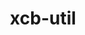 ---
title: "xcb-util"
layout: cache
category: package
meta: {"versions": ["0.4.0"], "compilers": ["gcc@7.3.1", "gcc@7.5.0", "gcc@8.3.1", "gcc@9.3.0"]}
spec_files: 
 - spec-0.json
 - spec-1.json
 - spec-2.json
 - spec-3.json
 - spec-4.json
 - spec-5.json
 - spec-6.json
 - spec-7.json
 - spec-8.json
spec_names:
 - 'xcb-util@0.4.0%gcc@9.3.0 arch=linux-ubuntu20.04-x86_64 ^libbsd@0.10.0%gcc@9.3.0 arch=linux-ubuntu20.04-x86_64 ^libpthread-stubs@0.4%gcc@9.3.0 arch=linux-ubuntu20.04-x86_64 ^libxau@1.0.8%gcc@9.3.0 arch=linux-ubuntu20.04-x86_64 ^libxcb@1.14%gcc@9.3.0 arch=linux-ubuntu20.04-x86_64 ^libxdmcp@1.1.2%gcc@9.3.0 arch=linux-ubuntu20.04-x86_64 ^xcb-proto@1.14.1%gcc@9.3.0 arch=linux-ubuntu20.04-x86_64 ^xproto@7.0.31%gcc@9.3.0 arch=linux-ubuntu20.04-x86_64'
 - 'xcb-util@0.4.0%gcc@7.5.0 arch=linux-ubuntu18.04-ppc64le ^libbsd@0.10.0%gcc@7.5.0 arch=linux-ubuntu18.04-ppc64le ^libpthread-stubs@0.4%gcc@7.5.0 arch=linux-ubuntu18.04-ppc64le ^libxau@1.0.8%gcc@7.5.0 arch=linux-ubuntu18.04-ppc64le ^libxcb@1.14%gcc@7.5.0 arch=linux-ubuntu18.04-ppc64le ^libxdmcp@1.1.2%gcc@7.5.0 arch=linux-ubuntu18.04-ppc64le ^xcb-proto@1.14.1%gcc@7.5.0 arch=linux-ubuntu18.04-ppc64le ^xproto@7.0.31%gcc@7.5.0 arch=linux-ubuntu18.04-ppc64le'
 - 'xcb-util@0.4.0%gcc@8.3.1 arch=linux-rhel8-ppc64le ^libbsd@0.10.0%gcc@8.3.1 arch=linux-rhel8-ppc64le ^libpthread-stubs@0.4%gcc@8.3.1 arch=linux-rhel8-ppc64le ^libxau@1.0.8%gcc@8.3.1 arch=linux-rhel8-ppc64le ^libxcb@1.14%gcc@8.3.1 arch=linux-rhel8-ppc64le ^libxdmcp@1.1.2%gcc@8.3.1 arch=linux-rhel8-ppc64le ^xcb-proto@1.14.1%gcc@8.3.1 arch=linux-rhel8-ppc64le ^xproto@7.0.31%gcc@8.3.1 arch=linux-rhel8-ppc64le'
 - 'xcb-util@0.4.0%gcc@7.5.0 arch=linux-ubuntu18.04-x86_64 ^libbsd@0.10.0%gcc@7.5.0 arch=linux-ubuntu18.04-x86_64 ^libpthread-stubs@0.4%gcc@7.5.0 arch=linux-ubuntu18.04-x86_64 ^libxau@1.0.8%gcc@7.5.0 arch=linux-ubuntu18.04-x86_64 ^libxcb@1.14%gcc@7.5.0 arch=linux-ubuntu18.04-x86_64 ^libxdmcp@1.1.2%gcc@7.5.0 arch=linux-ubuntu18.04-x86_64 ^xcb-proto@1.14.1%gcc@7.5.0 arch=linux-ubuntu18.04-x86_64 ^xproto@7.0.31%gcc@7.5.0 arch=linux-ubuntu18.04-x86_64'
 - 'xcb-util@0.4.0%gcc@9.3.0 arch=linux-ubuntu20.04-ppc64le ^libbsd@0.10.0%gcc@9.3.0 arch=linux-ubuntu20.04-ppc64le ^libpthread-stubs@0.4%gcc@9.3.0 arch=linux-ubuntu20.04-ppc64le ^libxau@1.0.8%gcc@9.3.0 arch=linux-ubuntu20.04-ppc64le ^libxcb@1.14%gcc@9.3.0 arch=linux-ubuntu20.04-ppc64le ^libxdmcp@1.1.2%gcc@9.3.0 arch=linux-ubuntu20.04-ppc64le ^xcb-proto@1.14.1%gcc@9.3.0 arch=linux-ubuntu20.04-ppc64le ^xproto@7.0.31%gcc@9.3.0 arch=linux-ubuntu20.04-ppc64le'
 - 'xcb-util@0.4.0%gcc@9.3.0 arch=linux-rhel7-x86_64 ^libbsd@0.10.0%gcc@9.3.0 arch=linux-rhel7-x86_64 ^libpthread-stubs@0.4%gcc@9.3.0 arch=linux-rhel7-x86_64 ^libxau@1.0.8%gcc@9.3.0 arch=linux-rhel7-x86_64 ^libxcb@1.14%gcc@9.3.0 arch=linux-rhel7-x86_64 ^libxdmcp@1.1.2%gcc@9.3.0 arch=linux-rhel7-x86_64 ^xcb-proto@1.14.1%gcc@9.3.0 arch=linux-rhel7-x86_64 ^xproto@7.0.31%gcc@9.3.0 arch=linux-rhel7-x86_64'
 - 'xcb-util@0.4.0%gcc@8.3.1 arch=linux-rhel8-x86_64 ^libbsd@0.10.0%gcc@8.3.1 arch=linux-rhel8-x86_64 ^libpthread-stubs@0.4%gcc@8.3.1 arch=linux-rhel8-x86_64 ^libxau@1.0.8%gcc@8.3.1 arch=linux-rhel8-x86_64 ^libxcb@1.14%gcc@8.3.1 arch=linux-rhel8-x86_64 ^libxdmcp@1.1.2%gcc@8.3.1 arch=linux-rhel8-x86_64 ^xcb-proto@1.14.1%gcc@8.3.1 arch=linux-rhel8-x86_64 ^xproto@7.0.31%gcc@8.3.1 arch=linux-rhel8-x86_64'
 - 'xcb-util@0.4.0%gcc@9.3.0 arch=linux-rhel7-ppc64le ^libbsd@0.10.0%gcc@9.3.0 arch=linux-rhel7-ppc64le ^libpthread-stubs@0.4%gcc@9.3.0 arch=linux-rhel7-ppc64le ^libxau@1.0.8%gcc@9.3.0 arch=linux-rhel7-ppc64le ^libxcb@1.14%gcc@9.3.0 arch=linux-rhel7-ppc64le ^libxdmcp@1.1.2%gcc@9.3.0 arch=linux-rhel7-ppc64le ^xcb-proto@1.14.1%gcc@9.3.0 arch=linux-rhel7-ppc64le ^xproto@7.0.31%gcc@9.3.0 arch=linux-rhel7-ppc64le'
 - 'xcb-util@0.4.0%gcc@7.3.1 arch=linux-amzn2-x86_64 ^libbsd@0.10.0%gcc@7.3.1 arch=linux-amzn2-x86_64 ^libpthread-stubs@0.4%gcc@7.3.1 arch=linux-amzn2-x86_64 ^libxau@1.0.8%gcc@7.3.1 arch=linux-amzn2-x86_64 ^libxcb@1.14%gcc@7.3.1 arch=linux-amzn2-x86_64 ^libxdmcp@1.1.2%gcc@7.3.1 arch=linux-amzn2-x86_64 ^xcb-proto@1.14.1%gcc@7.3.1 arch=linux-amzn2-x86_64 ^xproto@7.0.31%gcc@7.3.1 arch=linux-amzn2-x86_64'
---